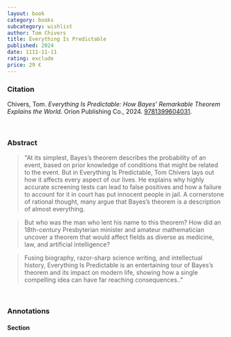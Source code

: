 ```yaml
---
layout: book
category: books
subcategory: wishlist
author: Tom Chivers
title: Everything Is Predictable
published: 2024
date: 1111-11-11
rating: exclude
price: 29 €
---
```


### Citation

Chivers, Tom. *Everything Is Predictable: How Bayes' Remarkable Theorem Explains the World.* Orion Publishing Co., 2024. [9781399604031](https://www.shakespeareandcompany.com/books/everything-is-predictable).

<br>

### Abstract

> "At its simplest, Bayes’s theorem describes the probability of an event, based on prior knowledge of conditions that might be related to the event. But in Everything Is Predictable, Tom Chivers lays out how it affects every aspect of our lives. He explains why highly accurate screening tests can lead to false positives and how a failure to account for it in court has put innocent people in jail. A cornerstone of rational thought, many argue that Bayes’s theorem is a description of almost everything.

> But who was the man who lent his name to this theorem? How did an 18th-century Presbyterian minister and amateur mathematician uncover a theorem that would affect fields as diverse as medicine, law, and artificial intelligence?

> Fusing biography, razor-sharp science writing, and intellectual history, Everything Is Predictable is an entertaining tour of Bayes’s theorem and its impact on modern life, showing how a single compelling idea can have far reaching consequences.."

<br>

### Annotations

#### Section

<br>
